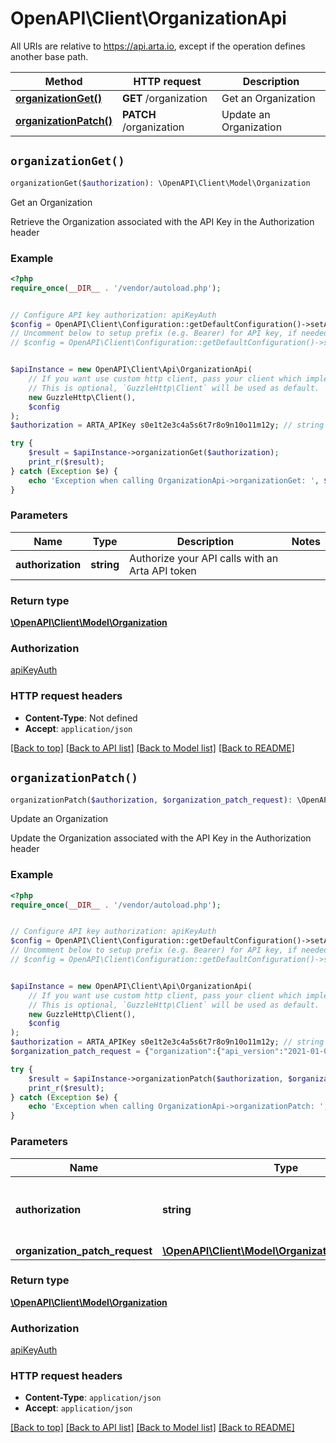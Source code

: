 # OpenAPI\Client\OrganizationApi

All URIs are relative to https://api.arta.io, except if the operation defines another base path.

| Method | HTTP request | Description |
| ------------- | ------------- | ------------- |
| [**organizationGet()**](OrganizationApi.md#organizationGet) | **GET** /organization | Get an Organization |
| [**organizationPatch()**](OrganizationApi.md#organizationPatch) | **PATCH** /organization | Update an Organization |


## `organizationGet()`

```php
organizationGet($authorization): \OpenAPI\Client\Model\Organization
```

Get an Organization

Retrieve the Organization associated with the API Key in the Authorization header

### Example

```php
<?php
require_once(__DIR__ . '/vendor/autoload.php');


// Configure API key authorization: apiKeyAuth
$config = OpenAPI\Client\Configuration::getDefaultConfiguration()->setApiKey('Authorization', 'YOUR_API_KEY');
// Uncomment below to setup prefix (e.g. Bearer) for API key, if needed
// $config = OpenAPI\Client\Configuration::getDefaultConfiguration()->setApiKeyPrefix('Authorization', 'Bearer');


$apiInstance = new OpenAPI\Client\Api\OrganizationApi(
    // If you want use custom http client, pass your client which implements `GuzzleHttp\ClientInterface`.
    // This is optional, `GuzzleHttp\Client` will be used as default.
    new GuzzleHttp\Client(),
    $config
);
$authorization = ARTA_APIKey s0e1t2e3c4a5s6t7r8o9n10o11m12y; // string | Authorize your API calls with an Arta API token

try {
    $result = $apiInstance->organizationGet($authorization);
    print_r($result);
} catch (Exception $e) {
    echo 'Exception when calling OrganizationApi->organizationGet: ', $e->getMessage(), PHP_EOL;
}
```

### Parameters

| Name | Type | Description  | Notes |
| ------------- | ------------- | ------------- | ------------- |
| **authorization** | **string**| Authorize your API calls with an Arta API token | |

### Return type

[**\OpenAPI\Client\Model\Organization**](../Model/Organization.md)

### Authorization

[apiKeyAuth](../../README.md#apiKeyAuth)

### HTTP request headers

- **Content-Type**: Not defined
- **Accept**: `application/json`

[[Back to top]](#) [[Back to API list]](../../README.md#endpoints)
[[Back to Model list]](../../README.md#models)
[[Back to README]](../../README.md)

## `organizationPatch()`

```php
organizationPatch($authorization, $organization_patch_request): \OpenAPI\Client\Model\Organization
```

Update an Organization

Update the Organization associated with the API Key in the Authorization header

### Example

```php
<?php
require_once(__DIR__ . '/vendor/autoload.php');


// Configure API key authorization: apiKeyAuth
$config = OpenAPI\Client\Configuration::getDefaultConfiguration()->setApiKey('Authorization', 'YOUR_API_KEY');
// Uncomment below to setup prefix (e.g. Bearer) for API key, if needed
// $config = OpenAPI\Client\Configuration::getDefaultConfiguration()->setApiKeyPrefix('Authorization', 'Bearer');


$apiInstance = new OpenAPI\Client\Api\OrganizationApi(
    // If you want use custom http client, pass your client which implements `GuzzleHttp\ClientInterface`.
    // This is optional, `GuzzleHttp\Client` will be used as default.
    new GuzzleHttp\Client(),
    $config
);
$authorization = ARTA_APIKey s0e1t2e3c4a5s6t7r8o9n10o11m12y; // string | Authorize your API calls with an Arta API token
$organization_patch_request = {"organization":{"api_version":"2021-01-01","company_name":"Hudson Street Collective LLC","display_name":"Hudson Street","name":"Hudson Street Gallery"}}; // \OpenAPI\Client\Model\OrganizationPatchRequest

try {
    $result = $apiInstance->organizationPatch($authorization, $organization_patch_request);
    print_r($result);
} catch (Exception $e) {
    echo 'Exception when calling OrganizationApi->organizationPatch: ', $e->getMessage(), PHP_EOL;
}
```

### Parameters

| Name | Type | Description  | Notes |
| ------------- | ------------- | ------------- | ------------- |
| **authorization** | **string**| Authorize your API calls with an Arta API token | |
| **organization_patch_request** | [**\OpenAPI\Client\Model\OrganizationPatchRequest**](../Model/OrganizationPatchRequest.md)|  | [optional] |

### Return type

[**\OpenAPI\Client\Model\Organization**](../Model/Organization.md)

### Authorization

[apiKeyAuth](../../README.md#apiKeyAuth)

### HTTP request headers

- **Content-Type**: `application/json`
- **Accept**: `application/json`

[[Back to top]](#) [[Back to API list]](../../README.md#endpoints)
[[Back to Model list]](../../README.md#models)
[[Back to README]](../../README.md)
